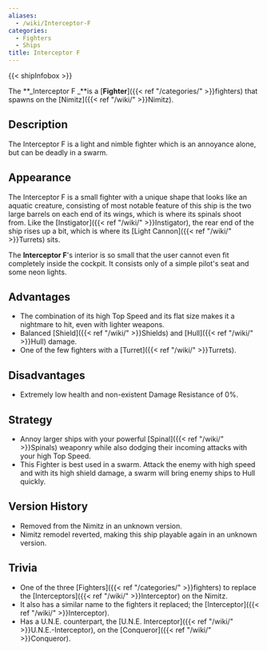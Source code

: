 ```yaml
---
aliases:
  - /wiki/Interceptor-F
categories:
  - Fighters
  - Ships
title: Interceptor F
---
```


{{< shipInfobox >}}

The **_Interceptor F _**is a [**Fighter**]({{< ref "/categories/" >}}fighters) that spawns on the [Nimitz]({{< ref "/wiki/" >}}Nimitz).

## Description

The Interceptor F is a light and nimble fighter which is an annoyance alone, but can be deadly in a swarm.

## Appearance

The Interceptor F is a small fighter with a unique shape that looks like an aquatic creature, consisting of most notable feature of this ship is the two large barrels on each end of its wings, which is where its spinals shoot from. Like the [Instigator]({{< ref "/wiki/" >}}Instigator), the rear end of the ship rises up a bit, which is where its [Light Cannon]({{< ref "/wiki/" >}}Turrets) sits.

The **Interceptor F**'s interior is so small that the user cannot even fit completely inside the cockpit. It consists only of a simple pilot's seat and some neon lights.

## Advantages

- The combination of its high Top Speed and its flat size makes it a nightmare to hit, even with lighter weapons.
- Balanced [Shield]({{< ref "/wiki/" >}}Shields) and [Hull]({{< ref "/wiki/" >}}Hull) damage.
- One of the few fighters with a [Turret]({{< ref "/wiki/" >}}Turrets).

## Disadvantages

- Extremely low health and non-existent Damage Resistance of 0%.

## Strategy

- Annoy larger ships with your powerful [Spinal]({{< ref "/wiki/" >}}Spinals) weaponry while also dodging their incoming attacks with your high Top Speed.
- This Fighter is best used in a swarm. Attack the enemy with high speed and with its high shield damage, a swarm will bring enemy ships to Hull quickly.

## Version History

- Removed from the Nimitz in an unknown version.
- Nimitz remodel reverted, making this ship playable again in an unknown version.

## Trivia

- One of the three [Fighters]({{< ref "/categories/" >}}fighters) to replace the [Interceptors]({{< ref "/wiki/" >}}Interceptor) on the Nimitz.
- It also has a similar name to the fighters it replaced; the [Interceptor]({{< ref "/wiki/" >}}Interceptor).
- Has a U.N.E. counterpart, the [U.N.E. Interceptor]({{< ref "/wiki/" >}}U.N.E.-Interceptor), on the [Conqueror]({{< ref "/wiki/" >}}Conqueror).
